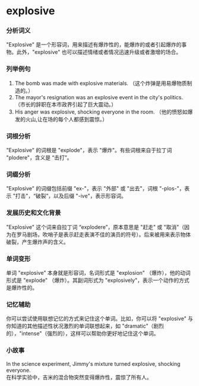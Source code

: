 # explosive

### 分析词义

  

"Explosive" 是一个形容词，用来描述有爆炸性的，能爆炸的或者引起爆炸的事物。此外，"explosive" 也可以描述情绪或者情况迅速升级或者激增的场合。

  

### 列举例句

  

1.  The bomb was made with explosive materials. （这个炸弹是用易爆物质制造的。）
2.  The mayor's resignation was an explosive event in the city's politics. （市长的辞职在本市政界引起了巨大震动。）
3.  His anger was explosive, shocking everyone in the room. （他的愤怒如爆发的火山,让在场的每个人都感到震惊。）

  

### 词根分析

  

"Explosive" 的词根是 "explode"，表示 "爆炸"。有些词根来自于拉丁词 "plodere"，含义是 “击打”。

  

### 词缀分析

  

"Explosive" 的词缀包括前缀 "ex-"，表示 "外部" 或 "出去"，词根 "-plos-"，表示 "打击"，“破裂”，以及后缀 "-ive"，表示形容词。

  

### 发展历史和文化背景

  

"Explosive" 这个词来自拉丁词 “explodere”，原本意思是 "赶走" 或 "取消"（因为在罗马剧场，吹哨子是表示赶走表演不佳的演员的符号）。后来被用来表示物体破裂，产生爆炸声的含义。

  

### 单词变形

  

单词 "explosive" 本身就是形容词，名词形式是 "explosion" （爆炸），他的动词形式是 "explode" （爆炸）。其副词形式为 "explosively"，表示一个动作的方式是爆炸性的。

  

### 记忆辅助

  

你可以尝试使用联想记忆的方式来记住这个单词。比如，你可以将 "explosive" 与你知道的其他描述性状况激烈的单词联想起来，如 "dramatic"（剧烈的），"intense"（强烈的），这样可以帮助你更好地记住这个单词。

  

### 小故事

  

In the science experiment, Jimmy's mixture turned explosive, shocking everyone.  
在科学实验中，吉米的混合物突然变得爆炸性，震惊了所有人。

